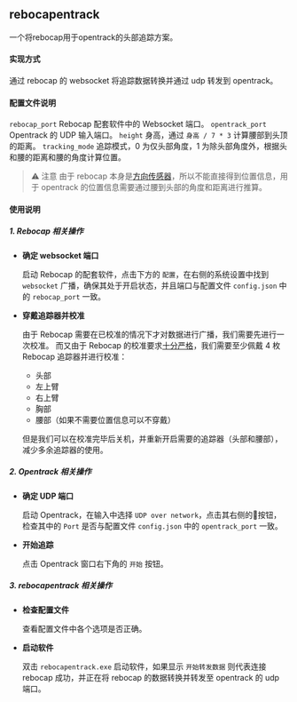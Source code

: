 ## rebocapentrack
一个将rebocap用于opentrack的头部追踪方案。

#### 实现方式
通过 rebocap 的 websocket 将追踪数据转换并通过 udp 转发到 opentrack。

#### 配置文件说明
`rebocap_port` Rebocap 配套软件中的 Websocket 端口。
`opentrack_port` Opentrack 的 UDP 输入端口。
`height` 身高，通过 `身高 / 7 * 3` 计算腰部到头顶的距离。
`tracking_mode` 追踪模式，0 为仅头部角度，1 为除头部角度外，根据头和腰的距离和腰的角度计算位置。

> :warning: 注意
由于 rebocap 本身是[方向传感器](https://doc.rebocap.com/zh_cn/tutorial/instroction_for_straps.html#%E8%B7%9F%E8%B8%AA%E5%99%A8%E5%AE%9A%E4%BD%8D%E5%8E%9F%E7%90%86%E4%BB%8B%E7%BB%8D)，所以不能直接得到位置信息，用于 opentrack 的位置信息需要通过腰到头部的角度和距离进行推算。

#### 使用说明

##### 1. Rebocap 相关操作

- **确定 websocket 端口**

    启动 Rebocap 的配套软件，点击下方的 `配置`，在右侧的系统设置中找到 `websocket` 广播，确保其处于开启状态，并且端口与配置文件 `config.json` 中的 `rebocap_port` 一致。

- **穿戴追踪器并校准**

    由于 Rebocap 需要在已校准的情况下才对数据进行广播，我们需要先进行一次校准。
    而又由于 Rebocap 的校准要求[十分严格](https://doc.rebocap.com/zh_cn/tutorial/instroction_for_straps.html#pc-%E6%94%AF%E6%8C%81%E6%A8%A1%E5%BC%8F)，我们需要至少佩戴 4 枚 Rebocap 追踪器并进行校准：

    - 头部
    - 左上臂
    - 右上臂
    - 胸部
    - 腰部（如果不需要位置信息可以不穿戴）

    但是我们可以在校准完毕后关机，并重新开启需要的追踪器（头部和腰部），减少多余追踪器的使用。

##### 2. Opentrack 相关操作

- **确定 UDP 端口**

    启动 Opentrack，在输入中选择 `UDP over network`，点击其右侧的:hammer:按钮，检查其中的 `Port` 是否与配置文件 `config.json` 中的 `opentrack_port` 一致。

- **开始追踪**

    点击 Opentrack 窗口右下角的 `开始` 按钮。

##### 3. rebocapentrack 相关操作

- **检查配置文件**

    查看配置文件中各个选项是否正确。

- **启动软件**

    双击 `rebocapentrack.exe` 启动软件，如果显示 `开始转发数据` 则代表连接 rebocap 成功，并正在将 rebocap 的数据转换并转发至 opentrack 的 udp 端口。
